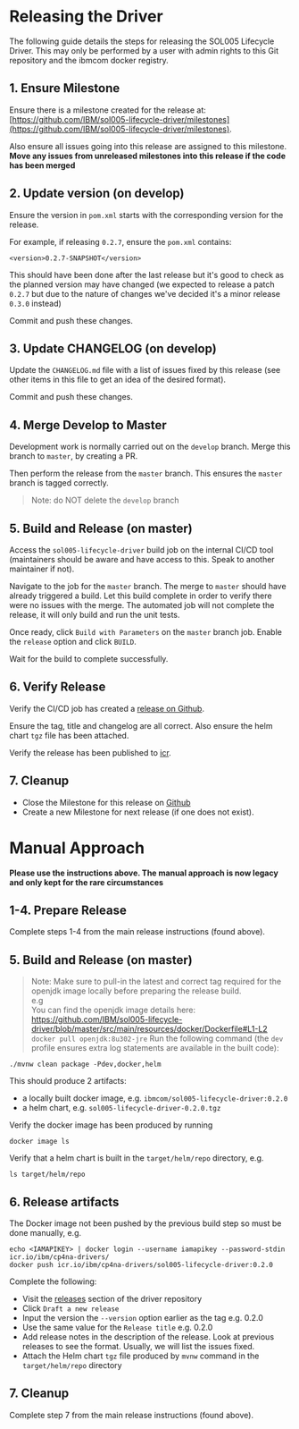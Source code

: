 # Releasing the Driver

The following guide details the steps for releasing the SOL005 Lifecycle Driver. This may only be performed by a user with admin rights to this Git repository and the ibmcom docker registry.

## 1. Ensure Milestone

Ensure there is a milestone created for the release at: [https://github.com/IBM/sol005-lifecycle-driver/milestones](https://github.com/IBM/sol005-lifecycle-driver/milestones).

Also ensure all issues going into this release are assigned to this milestone. **Move any issues from unreleased milestones into this release if the code has been merged**

## 2. Update version (on develop)

Ensure the version in `pom.xml` starts with the corresponding version for the release.

For example, if releasing `0.2.7`, ensure the `pom.xml` contains:

```
<version>0.2.7-SNAPSHOT</version>
```

This should have been done after the last release but it's good to check as the planned version may have changed (we expected to release a patch `0.2.7` but due to the nature of changes we've decided it's a minor release `0.3.0` instead)

Commit and push these changes.

## 3. Update CHANGELOG (on develop)

Update the `CHANGELOG.md` file with a list of issues fixed by this release (see other items in this file to get an idea of the desired format).

Commit and push these changes.

## 4. Merge Develop to Master

Development work is normally carried out on the `develop` branch. Merge this branch to `master`, by creating a PR.

Then perform the release from the `master` branch. This ensures the `master` branch is tagged correctly.

> Note: do NOT delete the `develop` branch

## 5. Build and Release (on master)  

Access the `sol005-lifecycle-driver` build job on the internal CI/CD tool (maintainers should be aware and have access to this. Speak to another maintainer if not).

Navigate to the job for the `master` branch. The merge to `master` should have already triggered a build. Let this build complete in order to verify there were no issues with the merge. The automated job will not complete the release, it will only build and run the unit tests.

Once ready, click `Build with Parameters` on the `master` branch job. Enable the `release` option and click `BUILD`.

Wait for the build to complete successfully.

## 6. Verify Release

Verify the CI/CD job has created a [release on Github](https://github.com/IBM/sol005-lifecycle-driver/releases).

Ensure the tag, title and changelog are all correct. Also ensure the helm chart `tgz` file has been attached.

Verify the release has been published to [icr](icr.io/ibm/cp4na-drivers).

## 7. Cleanup

- Close the Milestone for this release on [Github](https://github.com/IBM/sol005-lifecycle-driver/milestones)
- Create a new Milestone for next release (if one does not exist).

# Manual Approach

**Please use the instructions above. The manual approach is now legacy and only kept for the rare circumstances**

## 1-4. Prepare Release

Complete steps 1-4 from the main release instructions (found above).

## 5. Build and Release (on master)  

> Note: Make sure to pull-in the latest and correct tag required for the openjdk image locally before preparing the release build.  
> e.g  
> You can find the openjdk image details here: https://github.com/IBM/sol005-lifecycle-driver/blob/master/src/main/resources/docker/Dockerfile#L1-L2  
> `docker pull openjdk:8u302-jre`
Run the following command (the `dev` profile ensures extra log statements are available in the built code):
```
./mvnw clean package -Pdev,docker,helm
```

This should produce 2 artifacts:
- a locally built docker image, e.g. `ibmcom/sol005-lifecycle-driver:0.2.0`
- a helm chart, e.g. `sol005-lifecycle-driver-0.2.0.tgz`

Verify the docker image has been produced by running
```
docker image ls
```

Verify that a helm chart is built in the `target/helm/repo` directory, e.g.
```
ls target/helm/repo
```

## 6. Release artifacts

The Docker image not been pushed by the previous build step so must be done manually, e.g.
```
echo <IAMAPIKEY> | docker login --username iamapikey --password-stdin icr.io/ibm/cp4na-drivers/
docker push icr.io/ibm/cp4na-drivers/sol005-lifecycle-driver:0.2.0
```

Complete the following:

- Visit the [releases](https://github.com/IBM/sol005-lifecycle-driver/releases) section of the driver repository
- Click `Draft a new release`
- Input the version the `--version` option earlier as the tag e.g. 0.2.0
- Use the same value for the `Release title` e.g. 0.2.0
- Add release notes in the description of the release. Look at previous releases to see the format. Usually, we will list the issues fixed.
- Attach the Helm chart `tgz` file produced by `mvnw` command in the `target/helm/repo` directory

## 7. Cleanup

Complete step 7 from the main release instructions (found above).
